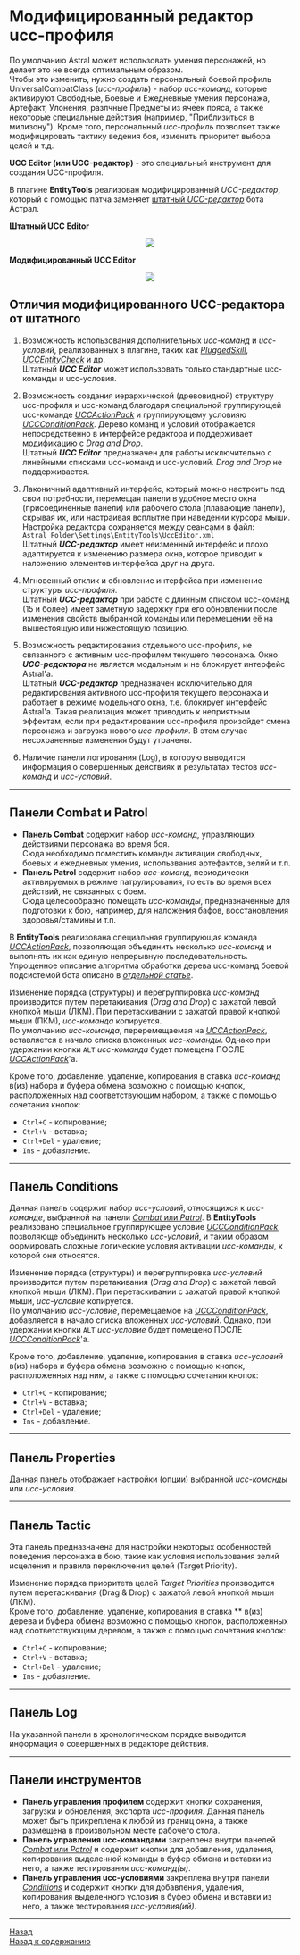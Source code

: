 # **Модифицированный редактор ucc-профиля**

По умолчанию Astral может использовать умения персонажей, но делает это не всегда оптимальным образом.  
Чтобы это изменить, нужно создать персональный боевой профиль UniversalCombatClass (*ucc-профиль*) - набор *ucc-команд*, которые активируют Свободные, Боевые и Ежедневные умения персонажа, Артефакт, Улонения, разлчные Предметы из ячеек пояса, а также некоторые специальные действия (например, "Приблизиться в милизону"). Кроме того, персональный *ucc-профиль* позволяет также модифицировать тактику ведения боя, изменить приоритет выбора целей и т.д.

**UCC Editor (или UCC-редактор)** - это специальный инструмент для создания UCC-профиля.

В плагине **EntityTools** реализован модифицированный *UCC-редактор*, который с помощью патча заменяет [штатный *UCC-редактор*](https://www.neverwinter-bot.com/forums/viewtopic.php?f=150&t=8020&sid=f61597913fbb61bf4fb7b95e57526dff) бота Астрал.

<!-- |Штатный UCC-редактор|Модифицированный UCC-редактор|
|:------------:|:------------:|
|![UccEditor](img/Editor.gif)|![UccEditorExt](img/EditorExt.gif)| -->

**Штатный UCC Editor**  
<p align="center"><img src="img/Editor.gif"></p>

**Модифицированный UCC Editor**
<p align="center"><img src="img/EditorExt.gif"></p>

## **Отличия модифицированного UCC-редактора от штатного**

1) Возможность использования дополнительных *ucc-команд* и *ucc-условий*, реализованных в плагине, таких как [*PluggedSkill*](../Actions/PluggedSkill-RU.md), [*UCCEntityCheck*](../Conditions/UCCEntityCheck-RU.md) и др.  
   Штатный ***UCC Editor*** может использовать только стандартные ucc-команды и ucc-условия.

2) Возможность создания иерархической (древовидной) структуру ucc-профиля и ucc-команд благодаря специальной группирующей ucc-команде [*UCCActionPack*](../Actions/UCCActionPack-RU.md) и группирующему условияю [*UCCConditionPack*](../Conditions/UCCConditionPack-RU.md). Дерево команд и условий отображается непосредственно в интерфейсе редактора и поддерживает модификацию с *Drag and Drop*.  
   Штатный ***UCC Editor*** предназначен для работы исключительно с линейными списками ucc-команд и ucc-условий. *Drag and Drop* не поддерживается.

3) Лаконичный адаптивный интерфейс, который можно настроить под свои потребности, перемещая панели в удобное место окна (присоединенные панели) или рабочего стола (плавающие панели), скрывая их, или настраивая всплытие при наведении курсора мыши. Настройка редактора сохраняется между сеансами в файл:  
   ```Astral_Folder\Settings\EntityTools\UccEditor.xml ```  
   Штатный ***UCC-редактор*** имеет неизменный интерфейс и плохо адаптируется к изменению размера окна, которое приводит к наложению элементов интерфейса друг на друга.

4) Мгновенный отклик и обновление интерфейса при изменение структуры *ucc-профиля*.  
   Штатный ***UCC-редактор*** при работе с длинным списком ucc-команд (15 и более) имеет заметную задержку при его обновлении после изменения свойств выбранной команды или перемещении её на вышестоящую или нижестоящую позицию.

5) Возможность редактирования отдельного ucc-профиля, не связанного с активным ucc-профилем текущего персонажа. Окно ***UCC-редактора*** не является модальным и не блокирует интерфейс Astral'a.  
   Штатный ***UCC-редактор*** предназначен исключительно для редактирования  активного ucc-профиля текущего персонажа и работает в режиме модельного окна, т.е. блокирует интерфейс Astral'a. Такая реализация может приводить к неприятным эффектам, если при редактировании ucc-профиля произойдет смена персонажа и загрузка нового *ucc-профиля*. В этом случае несохраненные изменения будут утрачены.

6) Наличие панели логирования (Log), в которую выводится информация о совершенных действиях и результатах тестов *ucc-команд* и *ucc-условий*.

---

## <a name="ref-ActionPanels"></a>**Панели Combat и Patrol**

- **Панель Combat** содержит набор *ucc-команд*, управляющих действиями персонажа во время боя.  
  Сюда необходимо поместить команды активации свободных, боевых и ежедневных умения, использвания артефактов, зелий и т.п.
- **Панель Patrol** содержит набор *ucc-команд*, периодически активируемых в режиме патрулирования, то есть во время всех действий, не связанных с боем.  
  Сюда целесообразно помещать *ucc-команды*, предназначенные для подготовки к бою, например, для наложения бафов, восстановления здоровья/стамины и т.п.

В **EntityTools** реализована специальная группирующая команда [*UCCActionPack*](../Conditions/UCCActionPack-RU.md), позволяющая объединить несколько *ucc-команд* и выполнять их как единую непрерывную последовательность. Упрощенное описание алгоритма обработки дерева ucc-команд боевой подсистемой бота описано в [*отдельной статье*](../UccActionPlayer-RU.md).  

Изменение порядка (структуры) и перегруппировка *ucc-команд* производится путем перетакивания (*Drag and Drop*) с зажатой левой кнопкой мыши (ЛКМ). При перетаскивании с зажатой правой кнопкой мыши (ПКМ), *ucc-команда* копируется.  
По умолчанию *ucc-команда*, переремещаемая на [*UCCActionPack*](../Conditions/UCCActionPack-RU.md), вставляется в начало списка вложенных *ucc-команды*. Однако при удержании кнопки ``ALT`` *ucc-команда* будет помещена ПОСЛЕ [*UCCActionPack*](../Conditions/UCCActionPack-RU.md)'а.  

Кроме того, добавление, удаление, копирования в ставка *ucc-команд* в(из) набора и буфера обмена возможно с помощью кнопок, расположенных над соответствующим набором, а также с помощью сочетания кнопок:
- ``Ctrl+C`` - копирование;
- ``Ctrl+V`` - вставка;
- ``Ctrl+Del`` - удаление;
- ``Ins`` - добавление.

---

## <a name="ref-ConditionsPanels"></a>**Панель Conditions**

Данная панель содержит набор *ucc-условий*, относящихся к *ucc-команде*, выбранной на панели [*Combat* или *Patrol*](#ref-ActionPanels). В **EntityTools** реализовано специальное группирующее условие [*UCCConditionPack*](../Conditions/UCCConditionPack-RU.md), позволяюще объединить несколько *ucc-условий*, и таким образом формировать сложные логические условия активации *ucc-команды*, к которой они относятся.  

Изменение порядка (структуры) и перегруппировка *ucc-условий* производится путем перетакивания (*Drag and Drop*) с зажатой левой кнопкой мыши (ЛКМ). При перетаскивании с зажатой правой кнопкой мыши, *ucc-условие* копируется.  
По умолчанию *ucc-условие*, перемещаемое на [*UCCConditionPack*](../Conditions/UCCConditionPack-RU.md), добавляется в начало списка вложенных *ucc-условий*. Однако, при удержании кнопки ``ALT`` *ucc-условие* будет помещено ПОСЛЕ [*UCCConditionPack*](../Conditions/UCCConditionPack-RU.md)'а.  

Кроме того, добавление, удаление, копирования в ставка *ucc-условий* в(из) набора и буфера обмена возможно с помощью кнопок, расположенных над ним, а также с помощью сочетания кнопок:
- ``Ctrl+C`` - копирование;
- ``Ctrl+V`` - вставка;
- ``Ctrl+Del`` - удаление;
- ``Ins`` - добавление.

---

## <a name="ref-PropertiesPanel"></a>**Панель Properties**

Данная панель отображает настройки (опции) выбранной *ucc-команды* или *ucc-условия*.

---

## <a name="ref-TacticPanel"></a>**Панель Tactic**

Эта панель предназначена для настройки некоторых особенностей поведения персонажа в бою, такие как условия использования зелий исцеления и правила переключения целей (Target Priority).

Изменение порядка приоритета целей *Target Priorities* производится путем перетаскивания (Drag & Drop) с зажатой левой кнопкой мыши (ЛКМ).  
Кроме того, добавление, удаление, копирования в ставка ** в(из) дерева и буфера обмена возможно с помощью кнопок, расположенных над соответствующим деревом, а также с помощью сочетания кнопок:
- ``Ctrl+C`` - копирование;
- ``Ctrl+V`` - вставка;
- ``Ctrl+Del`` - удаление;
- ``Ins`` - добавление.

---

## <a name="ref-LogPanel"></a>**Панель Log**

На указанной панели в хронологическом порядке выводится информация о совершенных в редакторе действия.

---

## <a name="ref-ToolsPanels"></a>**Панели инструментов**

- **Панель управления профилем** содержит кнопки сохранения, загрузки и обновления, экспорта *ucc-профиля*. Данная панель может быть прикреплена к любой из границ окна, а также размещена в произвольном месте рабочего стола.  
- **Панель управления ucc-командами** закреплена внутри панелей [*Combat* или *Patrol*](#ref-ActionPanels) и содержит кнопки для добавления, удаления, копирования выделенной команды в буфер обмена и вставки из него, а также тестирования *ucc-команд(ы)*.  
- **Панель управления ucc-условиями** закреплена внутри панели [*Conditions*](#ref-ConditionsPanels) и содержит кнопки для добавления, удаления, копирования выделенного условия в буфер обмена и вставки из него, а также тестирования *ucc-условия(ий)*.

---

<a href="javascript:history.back()">Назад</a>  
[Назад к содержанию](../index.md)